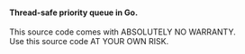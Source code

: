 #### Thread-safe priority queue in Go.

This source code comes with ABSOLUTELY NO WARRANTY.<br>Use this source code AT YOUR OWN RISK.